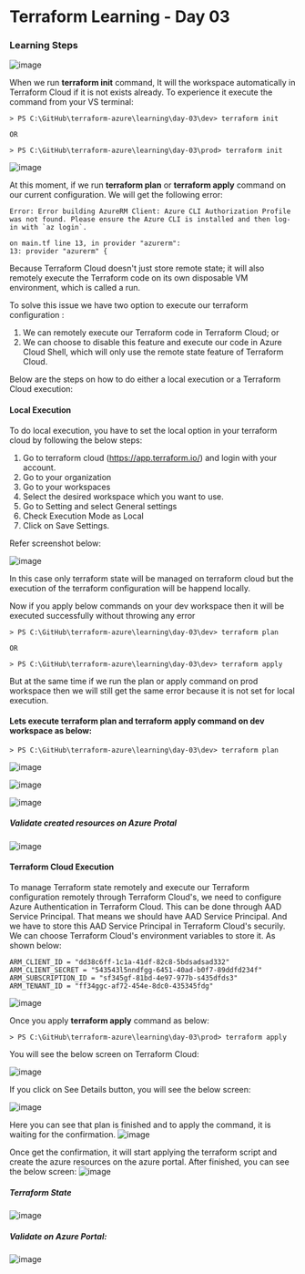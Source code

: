 # Terraform Learning - Day 03


### Learning Steps

![image](https://user-images.githubusercontent.com/84455469/130738953-21e150f3-f6e0-4842-9e6b-caf8f4eee0e8.png)

When we run <b>terraform init</b> command, It will the workspace automatically in Terraform Cloud if it is not exists already. To experience it execute the command from your VS terminal:

```
> PS C:\GitHub\terraform-azure\learning\day-03\dev> terraform init

OR 

> PS C:\GitHub\terraform-azure\learning\day-03\prod> terraform init
```

![image](https://user-images.githubusercontent.com/84455469/130739187-5c469822-abc4-49e8-a714-ea1a0d5f1d3d.png)

At this moment, if we run <b>terraform plan</b> or <b>terraform apply</b> command on our current configuration. We will get the following error:
```
Error: Error building AzureRM Client: Azure CLI Authorization Profile was not found. Please ensure the Azure CLI is installed and then log-in with `az login`.

on main.tf line 13, in provider "azurerm":
13: provider "azurerm" {  
```
Because Terraform Cloud doesn't just store remote state; it will also remotely execute the Terraform code on its own disposable VM environment, which is called a run.

To solve this issue we have two option to execute our terraform configuration :
1. We can remotely execute our Terraform code in Terraform Cloud; or
2. We can choose to disable this feature and execute our code in Azure Cloud Shell, which will only use the remote state feature of Terraform Cloud.

Below are the steps on how to do either a local execution or a Terraform Cloud execution:

#### Local Execution
To do local execution, you have to set the local option in your terraform cloud by following the below steps:

1. Go to terraform cloud (https://app.terraform.io/) and login with your account.
2. Go to your organization
3. Go to your workspaces
4. Select the desired workspace which you want to use.
5. Go to Setting and select General settings
6. Check Execution Mode as Local
7. Click on Save Settings.

Refer screenshot below:

![image](https://user-images.githubusercontent.com/84455469/130741777-76fc28f6-dec1-4a0d-83dc-1e8a9b577c65.png)

In this case only terraform state will be managed on terraform cloud but the execution of the terraform configuration will be happend locally.

Now if you apply below commands on your dev workspace then it will be executed successfully without throwing any error

```
> PS C:\GitHub\terraform-azure\learning\day-03\dev> terraform plan

OR 

> PS C:\GitHub\terraform-azure\learning\day-03\dev> terraform apply
```

But at the same time if we run the plan or apply command on prod workspace then we will still get the same error because it is not set for local execution.

#### Lets execute terraform plan and terraform apply command on dev workspace as below:

```
> PS C:\GitHub\terraform-azure\learning\day-03\dev> terraform plan
```

![image](https://user-images.githubusercontent.com/84455469/130751569-f78739c9-c7e3-4a86-83bd-677e331bfce7.png)

![image](https://user-images.githubusercontent.com/84455469/130751981-c61dd52a-05ca-44ff-901f-1a35ac9d65b1.png)

![image](https://user-images.githubusercontent.com/84455469/130752065-621497aa-b9be-4ca3-900a-26e09eace376.png)

##### Validate created resources on Azure Protal
![image](https://user-images.githubusercontent.com/84455469/130752586-2280b3ff-5f68-4b3e-b711-b66c156d1ecf.png)

#### Terraform Cloud Execution
To manage Terraform state remotely and execute our Terraform configuration remotely through Terraform Cloud's, we need to configure Azure Authentication in Terraform Cloud. This can be done through AAD Service Principal. That means we should have AAD Service Principal. And we have to store this AAD Service Principal in Terraform Cloud's securily. We can choose Terraform Cloud's environment variables to store it. As shown below:

```
ARM_CLIENT_ID = "dd38c6ff-1c1a-41df-82c8-5bdsadsad332"
ARM_CLIENT_SECRET = "543543l5nndfgg-6451-40ad-b0f7-89ddfd234f"
ARM_SUBSCRIPTION_ID = "sf345gf-81bd-4e97-977b-s435dfds3"
ARM_TENANT_ID = "ff34ggc-af72-454e-8dc0-435345fdg"
```

![image](https://user-images.githubusercontent.com/84455469/130744095-db0e1241-7710-4478-8d3f-64fe771c9b66.png)

Once you apply <b>terraform apply</b> command as below:

```
> PS C:\GitHub\terraform-azure\learning\day-03\prod> terraform apply

```

You will see the below screen on Terraform Cloud:

![image](https://user-images.githubusercontent.com/84455469/130747518-c1553058-3e26-4e53-85ab-354387698f2e.png)

If you click on See Details button, you will see the below screen:

![image](https://user-images.githubusercontent.com/84455469/130747207-06dce60d-982f-4595-bf1f-980ff56ca5de.png)

Here you can see that plan is finished and to apply the command, it is waiting for the confirmation.
![image](https://user-images.githubusercontent.com/84455469/130747655-284c6e2a-3b03-4535-bace-699c7dc8610b.png)

Once get the confirmation, it will start applying the terraform script and create the azure resources on the azure portal. After finished, you can see the below screen:
![image](https://user-images.githubusercontent.com/84455469/130747808-f576c173-7ac6-43f2-978c-ee7b661131bf.png)

##### Terraform State
![image](https://user-images.githubusercontent.com/84455469/130748823-dbe9940e-aa82-44ba-a746-25b29ca88942.png)

##### Validate on Azure Portal:
![image](https://user-images.githubusercontent.com/84455469/130748510-0aa2e88d-96ba-4172-b0cc-da1d98aa59ba.png)
